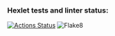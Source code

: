 ### Hexlet tests and linter status:
[![Actions Status](https://github.com/isbushcar/python-project-83/workflows/hexlet-check/badge.svg)](https://github.com/isbushcar/python-project-83/actions)
![Flake8](https://github.com/isbushcar/python-project-83/workflows/flake8/badge.svg)
